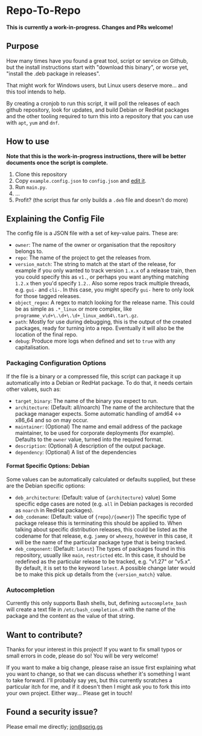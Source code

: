 # Repo-To-Repo

__This is currently a work-in-progress. Changes and PRs welcome!__

## Purpose

How many times have you found a great tool, script or service on Github, but
the install instructions start with "download this binary", or worse yet,
"install the .deb package in releases".

That might work for Windows users, but Linux users deserve more... and this
tool intends to help.

By creating a cronjob to run this script, it will poll the releases of each
github repository, look for updates, and build Debian or RedHat packages and
the other tooling required to turn this into a repository that you can use
with `apt`, `yum` and `dnf`.

## How to use

__Note that this is the work-in-progress instructions, there will be better
documents once the script is complete.__

1. Clone this repository
2. Copy `example.config.json` to `config.json` and [edit
it](#explaining-the-config-file).
3. Run `main.py`.
4. ...
5. Profit? (the script thus far only builds a `.deb` file and doesn't do more)

## Explaining the Config File

The config file is a JSON file with a set of key-value pairs. These are:

* `owner`: The name of the owner or organisation that the repository belongs
to.
* `repo`: The name of the project to get the releases from.
* `version_match`: The string to match at the start of the release, for example
if you only wanted to track version `1.x.x` of a release train, then you could
specify this as `v1.`, or perhaps you want anything matching `1.2.x` then you'd
specify `1.2.`. Also some repos track multiple threads, e.g. `gui-` and `cli-`.
In this case, you might specify `gui-` here to only look for those tagged
releases.
* `object_regex`: A regex to match looking for the release name. This could be
as simple as `.*_linux` or more complex, like
`programme_v\d+\.\d+\.\d+_linux_amd64\.tar\.gz`.
* `path`: Mostly for use during debugging, this is the output of the created
packages, ready for turning into a repo. Eventually it will also be the
location of the final repo.
* `debug`: Produce more logs when defined and set to `true` with any
capitalisation.

### Packaging Configuration Options

If the file is a binary or a compressed file, this script can package it up
automatically into a Debian or RedHat package. To do that, it needs certain
other values, such as:

* `target_binary`: The name of the binary you expect to run.
* `architecture`: (Default: all/noarch) The name of the architecture that the
package manager expects. Some automatic handling of amd64 <-> x86_64 and so on
may occur.
* `maintainer`: (Optional) The name and email address of the package
maintainer, to be used for corporate deployments (for example). Defaults to the
`owner` value, turned into the required format.
* `description`: (Optional) A description of the output package.
* `dependency`: (Optional) A list of the dependencies

#### Format Specific Options: Debian

Some values can be automatically calculated or defaults supplied, but these are
the Debian specific options:

* `deb_architecture`: (Default: value of `{architecture}` value) Some specific
edge cases are noted (e.g. `all` in Debian packages is recorded as `noarch` in
RedHat packages).
* `deb_codename`: (Default: value of `{repo}/{owner}`) The specific type of
package release this is terminating this should be applied to. When talking
about specific distribution releases, this could be listed as the codename for
that release, e.g. `jammy` or `wheezy`, however in this case, it will be the
name of the particular package type that is being tracked.
* `deb_component`: (Default: `latest`) The types of packages found in this
repository, usually like `main`, `restricted` etc. In this case, it should be
redefined as the particular release to be tracked, e.g. "v1.27" or "v5.x". By
default, it is set to the keyword `latest`. A possible change later would be to
make this pick up details from the `{version_match}` value.

### Autocompletion

Currently this only supports Bash shells, but, defining `autocomplete_bash`
will create a text file in `/etc/bash_completion.d` with the name of the
package and the content as the value of that string.

## Want to contribute?

Thanks for your interest in this project! If you want to fix small typos or
small errors in code, please do so! You will be very welcome!

If you want to make a big change, please raise an issue first explaining what
you want to change, so that we can discuss whether it's something I want to
take forward. I'll probably say yes, but this currently scratches a particular
itch for me, and if it doesn't then I might ask you to fork this into your own
project. Either way... Please get in touch!

## Found a security issue?

Please email me directly; [jon@sprig.gs](mailto:jon@sprig.gs)
